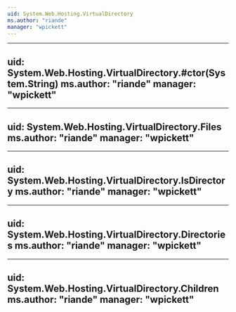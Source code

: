 ```yaml
---
uid: System.Web.Hosting.VirtualDirectory
ms.author: "riande"
manager: "wpickett"
---
```


---
uid: System.Web.Hosting.VirtualDirectory.#ctor(System.String)
ms.author: "riande"
manager: "wpickett"
---

---
uid: System.Web.Hosting.VirtualDirectory.Files
ms.author: "riande"
manager: "wpickett"
---

---
uid: System.Web.Hosting.VirtualDirectory.IsDirectory
ms.author: "riande"
manager: "wpickett"
---

---
uid: System.Web.Hosting.VirtualDirectory.Directories
ms.author: "riande"
manager: "wpickett"
---

---
uid: System.Web.Hosting.VirtualDirectory.Children
ms.author: "riande"
manager: "wpickett"
---
